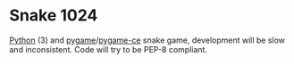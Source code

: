 # Snake 1024
[Python](https://github.com/python/cpython) (3) and [pygame](https://github.com/pygame/pygame)/[pygame-ce](https://github.com/pygame-community/pygame-ce) snake game, development will be slow and inconsistent. Code will try to be PEP-8 compliant.
